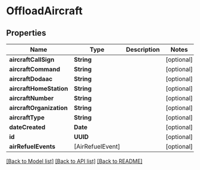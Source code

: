 # OffloadAircraft

## Properties
Name | Type | Description | Notes
------------ | ------------- | ------------- | -------------
**aircraftCallSign** | **String** |  | [optional] 
**aircraftCommand** | **String** |  | [optional] 
**aircraftDodaac** | **String** |  | [optional] 
**aircraftHomeStation** | **String** |  | [optional] 
**aircraftNumber** | **String** |  | [optional] 
**aircraftOrganization** | **String** |  | [optional] 
**aircraftType** | **String** |  | [optional] 
**dateCreated** | **Date** |  | [optional] 
**id** | **UUID** |  | [optional] 
**airRefuelEvents** | [AirRefuelEvent] |  | [optional] 

[[Back to Model list]](../README.md#documentation-for-models) [[Back to API list]](../README.md#documentation-for-api-endpoints) [[Back to README]](../README.md)


